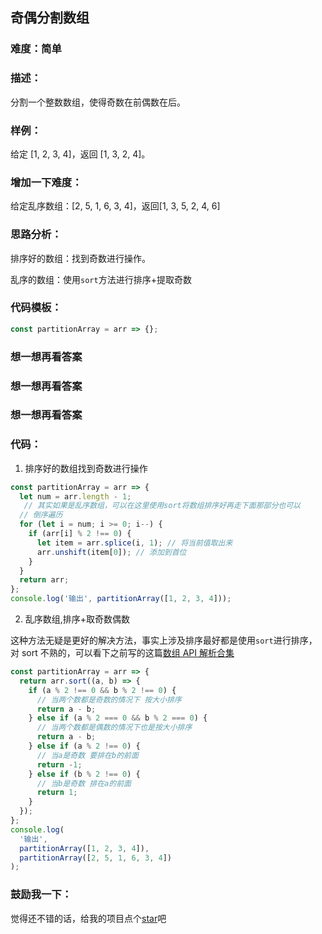 ## 奇偶分割数组

### 难度：简单

### 描述：

分割一个整数数组，使得奇数在前偶数在后。

### 样例：

给定 [1, 2, 3, 4]，返回 [1, 3, 2, 4]。

### 增加一下难度：

给定乱序数组：[2, 5, 1, 6, 3, 4]，返回[1, 3, 5, 2, 4, 6]

### 思路分析：

排序好的数组：找到奇数进行操作。

乱序的数组：使用`sort`方法进行排序+提取奇数

### 代码模板：

```js
const partitionArray = arr => {};
```

### 想一想再看答案

### 想一想再看答案

### 想一想再看答案

### 代码：

1. 排序好的数组找到奇数进行操作

```js
const partitionArray = arr => {
  let num = arr.length - 1;
   // 其实如果是乱序数组，可以在这里使用sort将数组排序好再走下面那部分也可以
  // 倒序遍历
  for (let i = num; i >= 0; i--) {
    if (arr[i] % 2 !== 0) {
      let item = arr.splice(i, 1); // 将当前值取出来
      arr.unshift(item[0]); // 添加到首位
    }
  }
  return arr;
};
console.log('输出', partitionArray([1, 2, 3, 4]));
```

2. 乱序数组,排序+取奇数偶数

这种方法无疑是更好的解决方法，事实上涉及排序最好都是使用`sort`进行排序，对 sort 不熟的，可以看下之前写的这篇[数组 API 解析合集](http://obkoro1.com/web_accumulate/accumulate/JS/%E6%95%B0%E7%BB%84API%E8%A7%A3%E6%9E%90%E5%90%88%E9%9B%86.html)

```js
const partitionArray = arr => {
  return arr.sort((a, b) => {
    if (a % 2 !== 0 && b % 2 !== 0) {
      // 当两个数都是奇数的情况下 按大小排序
      return a - b;
    } else if (a % 2 === 0 && b % 2 === 0) {
      // 当两个数都是偶数的情况下也是按大小排序
      return a - b;
    } else if (a % 2 !== 0) {
      // 当a是奇数 要排在b的前面
      return -1;
    } else if (b % 2 !== 0) {
      // 当b是奇数 排在a的前面
      return 1;
    }
  });
};
console.log(
  '输出',
  partitionArray([1, 2, 3, 4]),
  partitionArray([2, 5, 1, 6, 3, 4])
);
```

### 鼓励我一下：

觉得还不错的话，给我的项目点个[star](https://github.com/OBKoro1/Brush_algorithm)吧
